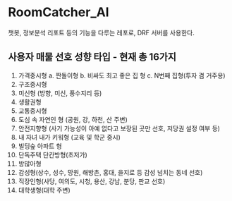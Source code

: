 # RoomCatcher_AI
챗봇, 정보분석 리포트 등의 기능을 다루는 레포로, DRF 서버를 사용한다. 

## 사용자 매물 선호 성향 타입 - 현재 총 16가지 
1. 가격중시형
    a. 짠돌이형
    b. 비싸도 최고 좋은 집 형
    c. N번째 집형(투자 겸 거주용)
2. 구조중시형
3. 미신형 (방향, 미신, 풍수지리 등)
4. 생활권형
5. 교통중시형
6. 도심 속 자연인 형 (공원, 강, 하천, 산 주변)
7. 안전지향형 (사기 가능성이 아예 없다고 보장된 곳만 선호, 저당권 설정 여부 등)
8. 내 자녀 내가 키워형 (교육 및 학군 중시)
9. 빌딩숲 아파트 형
10. 단독주택 단칸방형(초저가)
11. 방많아형
12. 감성형(상수, 성수, 망원, 해방촌, 홍대, 을지로 등 감성 넘치는 동네 선호)
13. 직장인형(사당, 여의도, 시청, 용산, 강남, 분당, 판교 선호)
14. 대학생형(대학 주변)